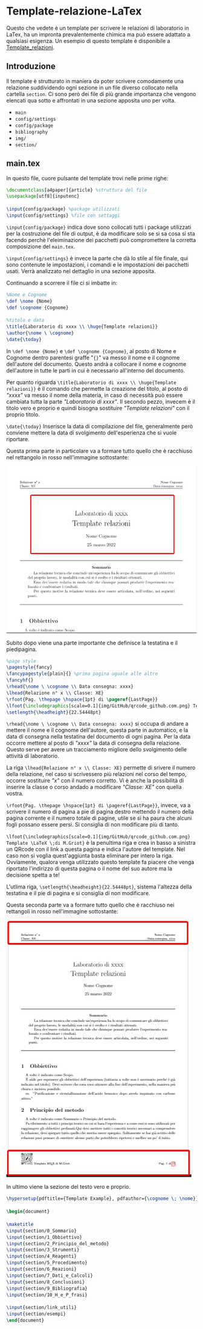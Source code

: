 # Template-relazione-LaTex

Questo che vedete è un template per scrivere le relazioni di laboratorio in LaTex, ha un impronta prevalentemente chimica ma può essere adattato a qualsiasi esigenza.
Un esempio di questo template è disponibile a [Template_relazioni](https://github.com/MGriot/Template-relazione-LaTex/blob/master/.out/main.pdf).

## Introduzione
Il template è strutturato in maniera da poter scrivere comodamente una relazione suddividendo ogni sezione in un file diverso collocato nella cartella `section`.
Ci sono però dei file di più grande importanza che vengono elencati qua sotto e affrontati in una sezione apposita uno per volta.
* `main`
* `config/settings`
* `config/package`
* `bibliography`
* `img/`
* `section/`

## main.tex
In questo file, cuore pulsante del template trovi nelle prime righe:
```LaTex
\documentclass[a4paper]{article} %struttura del file
\usepackage[utf8]{inputenc}

\input{config/package} %package utilizzati
\input{config/settings} %file con settaggi
```

`\input{config/package}` indica dove sono collocati tutti i package utilizzati per la costruzione del file di output, è da modificare solo se si sa cosa si sta facendo perchè l'eleiminazione dei pacchetti può compromettere la corretta composizione del `main.tex`.

`\input{config/settings}` è invece la parte che dà lo stile al file finale, qui sono contenute le impostazioni, i comandi e le impostazioni dei pacchetti usati. Verrà analizzato nel dettaglio in una sezione apposita.

Continuando a scorrere il file ci si imbatte in:

```LaTex
%Nome e Cognome 
\def \nome {Nome}
\def \cognome {Cognome}

%titolo e data
\title{Laboratorio di xxxx \\ \huge{Template relazioni}}
\author{\nome \ \cognome}
\date{\today}
```
In `\def \nome {Nome}` e `\def \cognome {Cognome}`, al posto di Nome  e Cognome dentro parentesi graffe "`{}`" va messo il nome e il cognome dell'autore del documento. Questo andrà a collocare il nome e cognome dell'autore in tutte le parti in cui è necessario all'interno del documento.

Per quanto riguarda `\title{Laboratorio di xxxx \\ \huge{Template relazioni}}` è il comando che permette la creazione del titolo, al posto di _"xxxx"_ va messo il nome della materia, in caso di necessità può essere cambiata tutta la parte _"Laboratorio di xxxx"_. Il secondo pezzo, invecem è il titolo vero e proprio e quindi bisogna sostituire _"Template relazioni"_ con il proprio titolo. 

`\date{\today}` Inserisce la data di compilazione del file, generalmente però conviene mettere la data di svolgimento dell'esperienza che si vuole riportare.

Questa prima parte in particolare va a formare tutto quello che è racchiuso nel rettangolo in rosso nell'immagine sottostante:

![Titolo](img/GitHub/titolo.png)


Subito dopo viene una parte importante che definisce la testatina e il piedipagina.
```LaTex
%page style
\pagestyle{fancy}
\fancypagestyle{plain}{} %prima pagina uguale alle altre
\fancyhf{}
\rhead{\nome \ \cognome \\ Data consegna: xxxx}
\lhead{Relazione n° x \\ Classe: XE}
\rfoot{Pag. \thepage \hspace{1pt} di \pageref{LastPage}}
\lfoot{\includegraphics[scale=0.1]{img/GitHub/qrcode_github.com.png} Template \LaTeX \;di M.Griot}
\setlength{\headheight}{22.54448pt}
```

`\rhead{\nome \ \cognome \\ Data consegna: xxxx}` si occupa di andare a mettere il nome e il cognome dell'autore, questa parte in automatico, e la data di consegna nella testatina del documento di ogni pagina. Per la data occorre mettere al posto di _"xxxx"_ la data di consegna della relazione. Questo serve per avere un tracciamento migliore dello svolgimento delle attività di laboratorio.

La riga `\lhead{Relazione n° x \\ Classe: XE}` permette di srivere il numero della relazione, nel caso si scrivessero più relazioni nel corso del tempo, occorre sostituire _"x"_ con il numero corretto. Vi è anche la possibilità di inserire la classe o corso andado a modificare _"Classe: XE"_ con quella vostra.

`\rfoot{Pag. \thepage \hspace{1pt} di \pageref{LastPage}}`, invece, va a scrivere il numero di pagina a pie di pagina destro mettendo il numero della pagina corrente e il numero totale di pagine, utile se si ha paura che alcuni fogli possano essere persi. Si consiglia di non modificare più di tanto.

`\lfoot{\includegraphics[scale=0.1]{img/GitHub/qrcode_github.com.png} Template \LaTeX \;di M.Griot}` è la penultima riga e crea in basso a sinistra un QRcode con il link a questa pagina e indica l'autore del template. Nel caso non si voglia quest'aggiunta basta eliminare per intero la riga. Ovviamente, qualora venga utilizzato questo template fa piacere che venga riportato l'indirizzo di questa pagina o il nome del suo autore ma la decisione spetta a te!

L'utlima riga, `\setlength{\headheight}{22.54448pt}`, sistema l'altezza della testatina e il pie di pagina e si consiglia di non modificare.

Questa seconda parte va a formare tutto quello che è racchiuso nei rettangoli in rosso nell'immagine sottostante:

![Testatina](img/GitHub/testatina_e_piedipagina.png)

In ultimo viene la sezione del testo vero e proprio.
```LaTex
\hypersetup{pdftitle={Template Example}, pdfauthor={\cognome \; \nome}}

\begin{document}

\maketitle 
\input{section/0_Sommario} 
\input{section/1_Obbiettivo}
\input{section/2_Principio_del_metodo}
\input{section/3_Strumenti}
\input{section/4_Reagenti}
\input{section/5_Procedimento}
\input{section/6_Reazioni}
\input{section/7_Dati_e_Calcoli}
\input{section/8_Conclusioni}
\input{section/9_Bibliografia}
\input{section/10_H_e_P_frasi} 

\input{section/link_utili}
\input{section/esempi}
\end{document}
```
